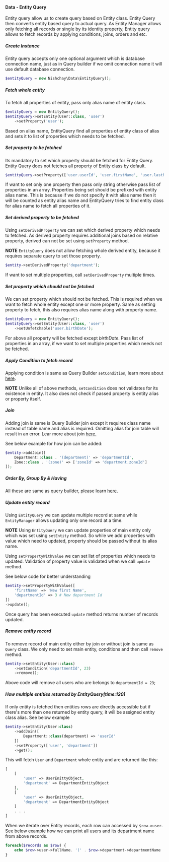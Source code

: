 #### Data - Entity Query

Entity query allow us to create query based on Entity class. Entity Query then converts entity based query to actual query. As Entity Manager allows only fetching all records or single by its identity property, Entity query allows to fetch records by applying conditions, joins, orders and etc.

##### Create Instance

Entity query accepts only one optional argument which is database connection name, just as in Query builder if we omit connection name it will use default database connection.

```php
$entityQuery = new Nishchay\Data\EntityQuery();
```

##### Fetch whole entity

To fetch all properties of entity, pass only alias name of entity class.

```php
$entityQuery = new EntityQuery();
$entityQuery->setEntity(User::class, 'user')
    ->setProperty('user');
```

Based on alias name, EntityQuery find all properties of entity class of alias and sets it to list of properties which needs to be fetched.

##### Set property to be fetched

Its mandatory to set which property should be fetched for Entity Query. Entity Query does not fetches all property of Entity class by default.

```php
$entityQuery->setProperty(['user.userId', 'user.firstName', 'user.lastName'])
```

If want to set only one property then pass only string otherwise pass list of properties in an array.
Properties being set should be prefixed with entity alias name. This is because if we do not specify it with alias name then it will be counted as entity alias name and EntityQuery tries to find entity class for alias name to fetch all properties of it.

##### Set derived property to be fetched

Using `setDerivedProperty` we can set which derived property which needs to fetched. As derived property requires additional joins based on relative property, derived can not be set using `setProperty` method.

**NOTE** `EntityQuery` does not allow fetching whole derived entity, because it requires separate query to set those property.

```php
$entity->setDerivedProperty('department');
```

If want to set multiple properties, call `setDerivedProperty` multiple times.

##### Set property which should not be fetched

We can set property which should not be fetched. This is required when we want to fetch whole entity except one or more property. Same as setting property to fetch, this also requires alias name along with property name.

```php
$entityQuery = new EntityQuery();
$entityQuery->setEntity(User::class, 'user')
    ->setUnfetchable('user.birthDate');
```

For above all property will be fetched except _birthDate_. Pass list of properties in an array, if we want to set multiple properties which needs not be fetched.

##### Apply Condition to fetch record

Applying condition is same as Query Builder `setCondition`, learn more about [here](/learningCenter/data/queryBuilder?topic=setCondition).

**NOTE** Unlike all of above methods, `setCondition` does not validates for its existence in entity. It also does not check if passed property is entity alias or property itself.

##### Join

Adding join is same is Query Builder join except it requires class name instead of table name and alias is required. Omitting alias for join table will result in an error. Lear more about join [here.](/learningCenter/data/queryBuilder?topic=addJoin)

See below example for how join can be added:

```php
$entity->addJoin([
    Department::class . '(department)' => 'departmentId',
    Zone::class . '(zone)' => ['zoneId' => 'department.zoneId']
]);
```

##### Order By, Group By & Having

All these are same as query builder, please learn [here.](/learningCenter/data/queryBuilder)

##### Update entity record

Using `EntityQuery` we can update multiple record at same while `EntityManager` allows updating only one record at a time.

**NOTE** Using `EntityQuery` we can update properties of main entity only which was set using `setEntity` method. So while we add properties with value which need to updated, property should be passed without its alias name.

Using `setPropertyWithValue` we can set list of properties which needs to updated. Validation of property value is validated when we call `update` method.

See below code for better understanding

```php
$entity->setPropertyWithValue([
    'firstName' => 'New first Name',
    'departmentId' => 3 # New department Id
])
->update();
```

Once query has been executed `update` method returns number of records updated.

##### Remove entity record

To remove record of main entity either by join or without join is same as `Query` class. We only need to set main entity, conditions and then call `remove` method.

```php
$entity->setEntity(User::class)
    ->setCondition('departmentId', 23)
    ->remove();
```

Above code will remove all users who are belongs to `departmentId = 23`;

##### How multiple entities returned by EntityQuery[time:120]

If only entity is fetched then entities rows are directly accessible but if there's more than one returned by entity query, it will be assigned entity class alias. See below example

```php
$entity->setEntity(User:class)
    ->addJoin([
        Department::class(department) => 'userId'
    ])
    ->setProperty(['user', 'department'])
    ->get();
```

This will fetch `User` and `Department` whole entity and are returned like this:

```php
[
    [
        'user' => UserEnittyObject,
        'department' => DepartmentEntityObject
    ],
    [
        'user' => UserEnittyObject,
        'department' => DepartmentEntityObject
    ]
    . . .
]
```

When we iterate over Entity records, each row can accessed by `$row->user`. See below example how we can print all users and its department name from above records.

```php
foreach($records as $row) {
    echo $row->user->fullName. '(' . $row->department->departmentName . ')';
}
```
